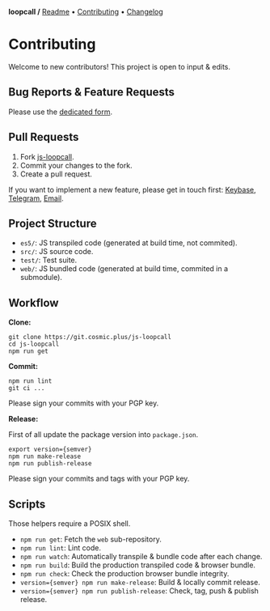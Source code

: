 **loopcall /**
[Readme](README.md)
• [Contributing](CONTRIBUTING.md)
• [Changelog](CHANGELOG.md)

# Contributing

Welcome to new contributors! This project is open to input & edits.

## Bug Reports & Feature Requests

Please use the [dedicated form](https://github.com/cosmic-plus/js-oc-multisig/issues/new/choose).

## Pull Requests

1. Fork [js-loopcall](https://github.com/cosmic-plus/js-loopcall).
2. Commit your changes to the fork.
3. Create a pull request.

If you want to implement a new feature, please get in touch first:
[Keybase](https://keybase.io/team/cosmic_plus),
[Telegram](https://t.me/cosmic_plus), [Email](mailto:mister.ticot@cosmic.plus).

## Project Structure

- `es5/`: JS transpiled code (generated at build time, not commited).
- `src/`: JS source code.
- `test/`: Test suite.
- `web/`: JS bundled code (generated at build time, commited in a submodule).

## Workflow

**Clone:**

```
git clone https://git.cosmic.plus/js-loopcall
cd js-loopcall
npm run get
```

**Commit:**

```
npm run lint
git ci ...
```

Please sign your commits with your PGP key.

**Release:**

First of all update the package version into `package.json`.

```
export version={semver}
npm run make-release
npm run publish-release
```

Please sign your commits and tags with your PGP key.

## Scripts

Those helpers require a POSIX shell.

- `npm run get`: Fetch the `web` sub-repository.
- `npm run lint`: Lint code.
- `npm run watch`: Automatically transpile & bundle code after each change.
- `npm run build`: Build the production transpiled code & browser bundle.
- `npm run check`: Check the production browser bundle integrity.
- `version={semver} npm run make-release`: Build & locally commit release.
- `version={semver} npm run publish-release`: Check, tag, push & publish release.
